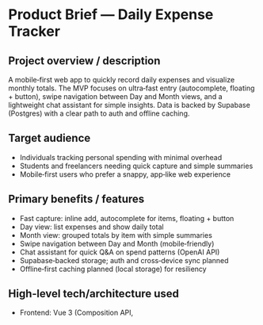 # Product Brief — Daily Expense Tracker

## Project overview / description
A mobile‑first web app to quickly record daily expenses and visualize monthly totals. The MVP focuses on ultra‑fast entry (autocomplete, floating + button), swipe navigation between Day and Month views, and a lightweight chat assistant for simple insights. Data is backed by Supabase (Postgres) with a clear path to auth and offline caching.

## Target audience
- Individuals tracking personal spending with minimal overhead
- Students and freelancers needing quick capture and simple summaries
- Mobile‑first users who prefer a snappy, app‑like web experience

## Primary benefits / features
- Fast capture: inline add, autocomplete for items, floating + button
- Day view: list expenses and show daily total
- Month view: grouped totals by item with simple summaries
- Swipe navigation between Day and Month (mobile‑friendly)
- Chat assistant for quick Q&A on spend patterns (OpenAI API)
- Supabase‑backed storage; auth and cross‑device sync planned
- Offline‑first caching planned (local storage) for resiliency

## High‑level tech/architecture used
- Frontend: Vue 3 (Composition API, <script setup>) + Vite 7, TailwindCSS 4, VueUse
- Data: Supabase (Postgres). Client in src/lib/supabase.js with CRUD and autocomplete helpers
- Auth: Supabase Auth (planned: magic link, email/password, OAuth)
- Hosting/Runtime: Netlify or Vercel; Bun‑compatible toolchain
- Project structure: UI in src/components; data‑access/utilities in src/lib; alias @ → src; functional, declarative style